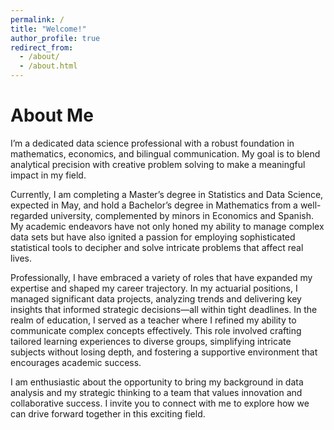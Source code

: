 ```yaml
---
permalink: /
title: "Welcome!"
author_profile: true
redirect_from: 
  - /about/
  - /about.html
---
```


About Me
======
I’m a dedicated data science professional with a robust foundation in mathematics, economics, and bilingual communication. My goal is to blend analytical precision with creative problem solving to make a meaningful impact in my field.

Currently, I am completing a Master’s degree in Statistics and Data Science, expected in May, and hold a Bachelor’s degree in Mathematics from a well-regarded university, complemented by minors in Economics and Spanish. My academic endeavors have not only honed my ability to manage complex data sets but have also ignited a passion for employing sophisticated statistical tools to decipher and solve intricate problems that affect real lives.

Professionally, I have embraced a variety of roles that have expanded my expertise and shaped my career trajectory. In my actuarial positions, I managed significant data projects, analyzing trends and delivering key insights that informed strategic decisions—all within tight deadlines. In the realm of education, I served as a teacher where I refined my ability to communicate complex concepts effectively. This role involved crafting tailored learning experiences to diverse groups, simplifying intricate subjects without losing depth, and fostering a supportive environment that encourages academic success.

I am enthusiastic about the opportunity to bring my background in data analysis and my strategic thinking to a team that values innovation and collaborative success. I invite you to connect with me to explore how we can drive forward together in this exciting field.
